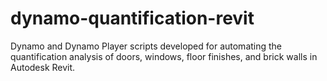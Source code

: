 # dynamo-quantification-revit
Dynamo and Dynamo Player scripts developed for automating the quantification analysis of doors, windows, floor finishes, and brick walls in Autodesk Revit. 

